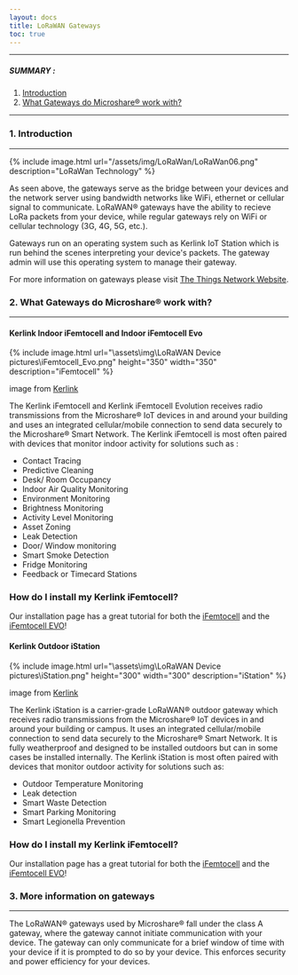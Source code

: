 ```yaml
---
layout: docs
title: LoRaWAN Gateways
toc: true
---
```


---------------------------------------

##### SUMMARY : 

1. [Introduction](./#1-introduction)
2. [What Gateways do Microshare® work with?](#2-what-gateways-do-microshare-work-with)


---------------------------------------
### 1. Introduction
---------------------------------------
{% include image.html url="/assets/img/LoRaWan/LoRaWan06.png" description="LoRaWan Technology" %}

As seen above, the gateways serve as the bridge between your devices and the network server using bandwidth networks like WiFi, ethernet or cellular signal to communicate. LoRaWAN® gateways have the ability to recieve LoRa packets from your device, while regular gateways rely on WiFi or cellular technology (3G, 4G, 5G, etc.). 

Gateways run on an operating system such as Kerlink IoT Station which is run behind the scenes interpreting your device's packets. The gateway admin will use this operating system to manage their gateway. 

For more information on gateways please visit [The Things Network Website](https://www.thethingsnetwork.org/docs/gateways/
).



### 2. What Gateways do Microshare® work with?
---------------------------------------
<!--Need to complete this list-->
#### Kerlink Indoor iFemtocell and Indoor iFemtocell Evo

{% include image.html url="\assets\img\LoRaWAN Device pictures\iFemtocell_Evo.png" height="350" width="350" description="iFemtocell" %}

image from [Kerlink](https://www.kerlink.com/product/wirnet-ifemtocell-evolution/)

The Kerlink iFemtocell and Kerlink iFemtocell Evolution receives radio transmissions from the Microshare® IoT devices in and around your building and uses an integrated cellular/mobile connection to send data securely to the Microshare® Smart Network. The Kerlink iFemtocell is most often paired with devices that monitor indoor activity for solutions such as :

- Contact Tracing
- Predictive Cleaning
- Desk/ Room Occupancy
- Indoor Air Quality Monitoring
- Environment Monitoring
- Brightness Monitoring
- Activity Level Monitoring
- Asset Zoning
- Leak Detection
- Door/ Window monitoring
- Smart Smoke Detection
- Fridge Monitoring
- Feedback or Timecard Stations

### How do I install my Kerlink iFemtocell?
Our installation page has a great tutorial for both the [iFemtocell](/docs/2/installer/lorawan/gateway-installations/indoor-ifemtocell) and the [iFemtocell EVO](/docs/2/installer/lorawan/gateway-installations/indoor-ifemtocell-evo/)!

#### Kerlink Outdoor iStation


{% include image.html url="\assets\img\LoRaWAN Device pictures\iStation.png" height="300" width="300" description="iStation" %}

image from [Kerlink](https://www.kerlink.com/product/wirnet-istation/)

The Kerlink iStation is a carrier-grade LoRaWAN® outdoor gateway which receives radio transmissions from the Microshare® IoT devices in and around your building or campus. It uses an integrated cellular/mobile connection to send data securely to the Microshare® Smart Network. It is fully weatherproof and designed to be installed outdoors but can in some cases be installed internally. The Kerlink iStation is most often paired with devices that monitor outdoor activity for solutions such as:

- Outdoor Temperature Monitoring
- Leak detection
- Smart Waste Detection
- Smart Parking Monitoring
- Smart Legionella Prevention

### How do I install my Kerlink iFemtocell?
Our installation page has a great tutorial for both the [iFemtocell](/docs/2/installer/lorawan/gateway-installations/indoor-ifemtocell) and the [iFemtocell EVO](/docs/2/installer/lorawan/gateway-installations/indoor-ifemtocell-evo/)!



### 3. More information on gateways
---------------------------------------
The LoRaWAN® gateways used by Microshare® fall under the class A gateway, where the gateway cannot initiate communication with your device. The gateway can only communicate for a brief window of time with your device if it is prompted to do so by your device. This enforces security and power efficiency for your devices. 






